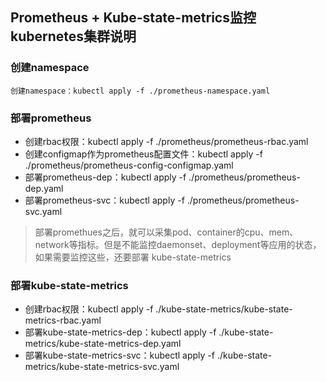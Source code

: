 ## Prometheus + Kube-state-metrics监控kubernetes集群说明

### 创建namespace
    创建namespace：kubectl apply -f ./prometheus-namespace.yaml

### 部署prometheus
 * 创建rbac权限：kubectl apply -f ./prometheus/prometheus-rbac.yaml
 * 创建configmap作为prometheus配置文件：kubectl apply -f ./prometheus/prometheus-config-configmap.yaml
 * 部署prometheus-dep：kubectl apply -f ./prometheus/prometheus-dep.yaml
 * 部署prometheus-svc：kubectl apply -f ./prometheus/prometheus-svc.yaml

  > 部署promethues之后，就可以采集pod、container的cpu、mem、network等指标。但是不能监控daemonset、deployment等应用的状态，如果需要监控这些，还要部署 kube-state-metrics


### 部署kube-state-metrics
 * 创建rbac权限：kubectl apply -f ./kube-state-metrics/kube-state-metrics-rbac.yaml
 * 部署kube-state-metrics-dep：kubectl apply -f ./kube-state-metrics/kube-state-metrics-dep.yaml
 * 部署kube-state-metrics-svc：kubectl apply -f ./kube-state-metrics/kube-state-metrics-svc.yaml


